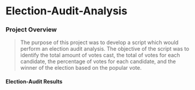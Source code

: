 # Election-Audit-Analysis
### Project Overview

>The purpose of this project was to develop a script which would perform an election audit analysis. The objective of the script was to identify the total amount of votes cast, the total of votes for each candidate, the percentage of votes for each candidate, and the winner of the election based on the popular vote.

#### Election-Audit Results 
